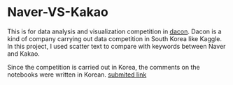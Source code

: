 # Naver-VS-Kakao
This is for data analysis and visualization competition in [dacon](https://dacon.io/). Dacon is a kind of company carrying out data competition in South Korea like Kaggle. In this project, I used scatter text to compare with keywords between Naver and Kakao. 

Since the competition is carried out in Korea, the comments on the notebooks were written in Korean. [submited link](https://dacon.io/competitions/official/235866/codeshare/4187?page=1&dtype=random)
